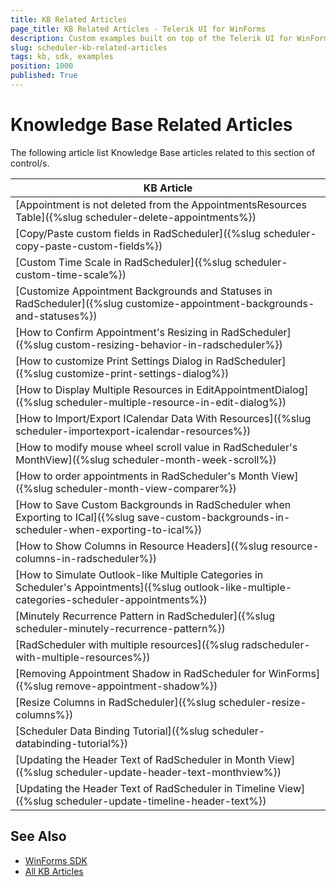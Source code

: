 ```yaml
---
title: KB Related Articles
page_title: KB Related Articles - Telerik UI for WinForms
description: Custom examples built on top of the Telerik UI for WinForms control.
slug: scheduler-kb-related-articles
tags: kb, sdk, examples
position: 1000
published: True
---
```


# Knowledge Base Related Articles

The following article list Knowledge Base articles related to this section of control/s.
<!--KB Articles Table-->

|KB Article|
|----|
|[Appointment is not deleted from the AppointmentsResources Table]({%slug scheduler-delete-appointments%})|
|[Copy/Paste custom fields in RadScheduler]({%slug scheduler-copy-paste-custom-fields%})|
|[Custom Time Scale in RadScheduler]({%slug scheduler-custom-time-scale%})|
|[Customize Appointment Backgrounds and Statuses in RadScheduler]({%slug customize-appointment-backgrounds-and-statuses%})|
|[How to Confirm Appointment's Resizing in RadScheduler]({%slug custom-resizing-behavior-in-radscheduler%})|
|[How to customize Print Settings Dialog in RadScheduler]({%slug customize-print-settings-dialog%})|
|[How to Display Multiple Resources in EditAppointmentDialog]({%slug scheduler-multiple-resource-in-edit-dialog%})|
|[How to Import/Export ICalendar Data With Resources]({%slug scheduler-importexport-icalendar-resources%})|
|[How to modify mouse wheel scroll value in RadScheduler's MonthView]({%slug scheduler-month-week-scroll%})|
|[How to order appointments in RadScheduler's Month View]({%slug scheduler-month-view-comparer%})|
|[How to Save Custom Backgrounds in RadScheduler when Exporting to ICal]({%slug save-custom-backgrounds-in-scheduler-when-exporting-to-ical%})|
|[How to Show Columns in Resource Headers]({%slug resource-columns-in-radscheduler%})|
|[How to Simulate Outlook-like Multiple Categories in Scheduler's Appointments]({%slug outlook-like-multiple-categories-scheduler-appointments%})|
|[Minutely Recurrence Pattern in RadScheduler]({%slug scheduler-minutely-recurrence-pattern%})|
|[RadScheduler with multiple resources]({%slug radscheduler-with-multiple-resources%})|
|[Removing Appointment Shadow in RadScheduler for WinForms]({%slug remove-appointment-shadow%})|
|[Resize Columns in RadScheduler]({%slug scheduler-resize-columns%})|
|[Scheduler Data Binding Tutorial]({%slug scheduler-databinding-tutorial%})|
|[Updating the Header Text of RadScheduler in Month View]({%slug scheduler-update-header-text-monthview%})|
|[Updating the Header Text of RadScheduler in Timeline View]({%slug scheduler-update-timeline-header-text%})|

## See Also

* [WinForms SDK](https://github.com/telerik/winforms-sdk)
* [All KB Articles](https://docs.telerik.com/devtools/winforms/knowledge-base)
